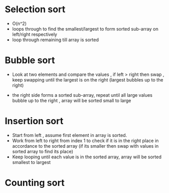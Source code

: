 # Selection sort

- O(n^2)
- loops through to find the smallest/largest to form sorted sub-array on left/right respectively
- loop through remaining till array is sorted

# Bubble sort

- Look at two elements and compare the values , if left > right then swap , keep swapping until the largest is on the right (largest bubbles up to the right)

- the right side forms a sorted sub-array, repeat until all large values bubble up to the right , array will be sorted small to large

# Insertion sort

- Start from left , assume first element in array is sorted.
- Work from left to right from index 1 to check if it is in the right place in accordance to the sorted array (if its smaller then swap with values in sorted array to find its place)
- Keep looping until each value is in the sorted array, array will be sorted smallest to largest

# Counting sort
